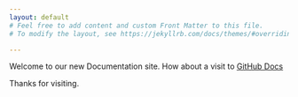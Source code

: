 ```yaml
---
layout: default
# Feel free to add content and custom Front Matter to this file.
# To modify the layout, see https://jekyllrb.com/docs/themes/#overriding-theme-defaults

---
```

Welcome to our new Documentation site. How about a visit to [GitHub Docs](https://help.github.com/articles/set-up-git/)

Thanks for visiting. 
